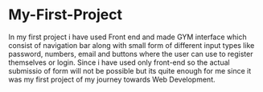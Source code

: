 # My-First-Project
In my first project i have used Front end and made GYM interface which consist of navigation bar along with small form of different input types like password, numbers, email and buttons where the user can use to register themselves or login.
Since i have used only front-end so the actual submissio  of form will not be possible but its quite enough for me since it was my first project of my journey towards Web Development.

